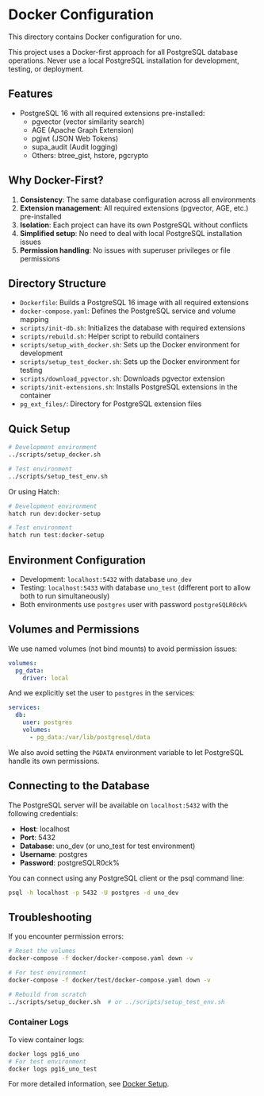 # Docker Configuration

This directory contains Docker configuration for uno.

This project uses a Docker-first approach for all PostgreSQL database operations. Never use a local PostgreSQL installation for development, testing, or deployment.

## Features

- PostgreSQL 16 with all required extensions pre-installed:
  - pgvector (vector similarity search)
  - AGE (Apache Graph Extension)
  - pgjwt (JSON Web Tokens)
  - supa_audit (Audit logging)
  - Others: btree_gist, hstore, pgcrypto

## Why Docker-First?

1. **Consistency**: The same database configuration across all environments
2. **Extension management**: All required extensions (pgvector, AGE, etc.) pre-installed
3. **Isolation**: Each project can have its own PostgreSQL without conflicts
4. **Simplified setup**: No need to deal with local PostgreSQL installation issues
5. **Permission handling**: No issues with superuser privileges or file permissions

## Directory Structure

- `Dockerfile`: Builds a PostgreSQL 16 image with all required extensions
- `docker-compose.yaml`: Defines the PostgreSQL service and volume mapping
- `scripts/init-db.sh`: Initializes the database with required extensions
- `scripts/rebuild.sh`: Helper script to rebuild containers
- `scripts/setup_with_docker.sh`: Sets up the Docker environment for development
- `scripts/setup_test_docker.sh`: Sets up the Docker environment for testing
- `scripts/download_pgvector.sh`: Downloads pgvector extension
- `scripts/init-extensions.sh`: Installs PostgreSQL extensions in the container
- `pg_ext_files/`: Directory for PostgreSQL extension files

## Quick Setup

```bash
# Development environment
../scripts/setup_docker.sh

# Test environment
../scripts/setup_test_env.sh
```

Or using Hatch:

```bash
# Development environment
hatch run dev:docker-setup

# Test environment
hatch run test:docker-setup
```

## Environment Configuration

- Development: `localhost:5432` with database `uno_dev`
- Testing: `localhost:5433` with database `uno_test` (different port to allow both to run simultaneously)
- Both environments use `postgres` user with password `postgreSQLR0ck%`

## Volumes and Permissions

We use named volumes (not bind mounts) to avoid permission issues:

```yaml
volumes:
  pg_data:
    driver: local
```

And we explicitly set the user to `postgres` in the services:

```yaml
services:
  db:
    user: postgres
    volumes:
      - pg_data:/var/lib/postgresql/data
```

We also avoid setting the `PGDATA` environment variable to let PostgreSQL handle its own permissions.

## Connecting to the Database

The PostgreSQL server will be available on `localhost:5432` with the following credentials:

- **Host**: localhost
- **Port**: 5432
- **Database**: uno_dev (or uno_test for test environment)
- **Username**: postgres
- **Password**: postgreSQLR0ck%

You can connect using any PostgreSQL client or the psql command line:

```bash
psql -h localhost -p 5432 -U postgres -d uno_dev
```

## Troubleshooting

If you encounter permission errors:

```bash
# Reset the volumes
docker-compose -f docker/docker-compose.yaml down -v

# For test environment
docker-compose -f docker/test/docker-compose.yaml down -v

# Rebuild from scratch
../scripts/setup_docker.sh  # or ../scripts/setup_test_env.sh
```

### Container Logs

To view container logs:

```bash
docker logs pg16_uno
# For test environment
docker logs pg16_uno_test
```

For more detailed information, see [Docker Setup](../docs/docker_setup.md).
